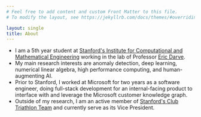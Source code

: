 ```yaml
---
# Feel free to add content and custom Front Matter to this file.
# To modify the layout, see https://jekyllrb.com/docs/themes/#overriding-theme-defaults

layout: single
title: About
---
```

- I am a 5th year student at [Stanford's Institute for Computational and Mathematical Engineering](https://icme.stanford.edu/) working in the lab of Professor [Eric Darve](https://me.stanford.edu/people/eric-darve).
- My main research interests are anomaly detection, deep learning, numerical linear algebra, high performance computing, and human-augmenting AI.
- Prior to Stanford, I worked at Microsoft for two years as a software engineer, doing full-stack development for an internal-facing product to interface with and leverage the Microsoft customer knowledge graph.
- Outside of my research, I am an active member of [Stanford's Club Triathlon Team](https://www.stanfordtriathlon.com/) and currently serve as its Vice President.
